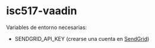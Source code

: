 # isc517-vaadin

Variables de entorno necesarias: 
  - SENDGRID_API_KEY (crearse una cuenta en [SendGrid](https://sendgrid.com/))
